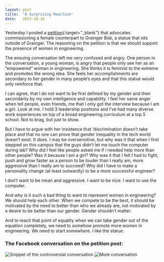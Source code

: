 ```yaml
---
layout: post
title:  "A Surprising Reaction"
date:   2013-10-18
---
```


Yesterday I posted a [petition](https://www.ipetitions.com/petition/female-engineer-statue-on-the-engineering-campus/){:target="_blank"} that advocates commissioning a female counterpart to Grainger Bob, a statue that sits outside of Grainger. The reasoning on the petition is that we should support the presence of women in engineering.

The ensuing conversation left me very confused and angry. One person in the conversation, a young woman, is angry that people only see her as an “empowered” woman in engineering. She thinks it is feminist to the extreme and promotes the wrong idea. She feels her accomplishments are secondary to her gender in many people’s eyes and that this statue would only reinforce that.

I can agree, that I do not want to be first defined by my gender and then secondarily by my own intelligence and capability. I feel her same anger when tell people, even friends, me that I only got the interview because I am a girl. Look at me. I hold 3 leadership positions and I’ve had many diverse work experiences on top of a broad engineering curriculum at a top 5 school. Not to brag, but just to show.

But I have to argue with her insistence that ‘discrimination doesn’t take place and that no one can prove that gender inequality in the tech world doesn’t exist. It does. I may be oversensitive, but why was it that when I first stepped on this campus that the guys didn’t let me touch the computer during lab? Why did I feel like people asked me if i needed help more than other people? Was it because I am a girl? Why was it that I felt I had to fight, push and grow faster as a person to be louder than I really am, more aggressive than I really am to succeed? Why did I have to make a personality change (at least outwardly) to be a more successful engineer?

I don’t want to be mean and aggressive. I want to be nice. I want to use the computer.

And why is it such a bad thing to want to represent women in engineering? We should help each other. When we compete to be the best, it should be motivated by the need to better than who we already are, not motivated by a desire to be better than our gender. Gender shouldn’t matter.

And to reach that point of equality when we can take gender out of the equation completely, we need to somehow promote more women in engineering. We need to start somewhere. I like the statue.

### The Facebook conversation on the petition post:

![Snippet of the controversial conversation](../../../assets/images/graingerpetition1.png)
![More conversation](../../../assets/images/graingerpetition2.png)
